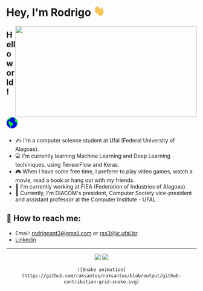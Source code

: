 # Hey, I'm Rodrigo  <img src="assets/Hi.gif" width="30px">

<img align="right" src="./assets/giphy.gif" width="480" height="240" frameBorder="0" class="giphy-embed" allowFullScreen></img>


## Hello world! <img src="assets/Earth.gif" width="30px">

- ✍ I'm a computer science student at Ufal (Federal University of Alagoas).
- :computer: I’m currently learning Machine Learning and Deep Learning techiniques, using TensorFlow and Keras.
- :video_game: When I have some free time, I preferer to play video games, watch a movie, read a book or hang out with my friends.
- :construction_worker: I'm currently working at FIEA (Federation of Industries of Alagoas).
- :pencil: Currently, I'm DIACOM's president, Computer Society vice-president and assistant professor at the Computer Institute - UFAL .



## :mag_right: How to reach me: 

- Email: rodrigosnt3@gmail.com or rss3@ic.ufal.br.
- [Linkedin](https://www.linkedin.com/in/rodrigo-santos-da-silva-175538175/)

<hr>

<div align="center">
    <img style="pading: 4%;" src="https://github-readme-stats.vercel.app/api?username=raksantos&show_icons=true&theme=dracula">
    <img style="pading: 4%;" src="https://github-readme-stats.vercel.app/api/top-langs/?username=raksantos&layout=compact&theme=dracula">
    
    ![Snake animation](https://github.com/raksantos/raksantos/blob/output/github-contribution-grid-snake.svg)
</div>


